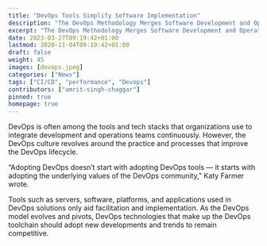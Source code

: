 ```yaml
---
title: "DevOps Tools Simplify Software Implementation"
description: "The DevOps Methodology Merges Software Development and Operations"
excerpt: "The DevOps Methodology Merges Software Development and Operations"
date: 2023-03-27T09:19:42+01:00
lastmod: 2020-11-04T09:19:42+01:00
draft: false
weight: 45
images: [devops.jpeg]
categories: ["News"]
tags: ["CI/CD", "performance", "Devops"]
contributors: ["amrit-singh-chaggar"]
pinned: true
homepage: true
---
```


DevOps is often among the tools and tech stacks that organizations use to integrate development and operations teams continuously. However, the DevOps culture revolves around the practice and processes that improve the DevOps lifecycle.

“Adopting DevOps doesn’t start with adopting DevOps tools — it starts with adopting the underlying values of the DevOps community,” Katy Farmer wrote.

Tools such as servers, software, platforms, and applications used in DevOps solutions only aid facilitation and implementation. As the DevOps model evolves and pivots, DevOps technologies that make up the DevOps toolchain should adopt new developments and trends to remain competitive.
